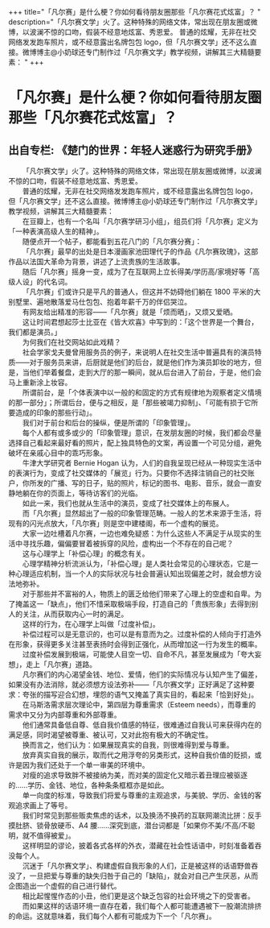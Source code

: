 +++
title="「凡尔赛」是什么梗？你如何看待朋友圈那些「凡尔赛花式炫富」？ "
description="「凡尔赛文学」火了。这种特殊的网络文体，常出现在朋友圈或微博，以波澜不惊的口吻，假装不经意地炫富、秀恩爱。  普通的炫耀，无非在社交网络发发跑车照片，或不经意露出名牌包包 logo，但「凡尔赛文学」还不这么直接。微博博主@小奶球还专门制作过「凡尔赛文学」教学视频，讲解其三大精髓要素：  "
+++
# 「凡尔赛」是什么梗？你如何看待朋友圈那些「凡尔赛花式炫富」？  
## 出自专栏: 《楚门的世界：年轻人迷惑行为研究手册》  
&emsp;&emsp;「凡尔赛文学」火了。这种特殊的网络文体，常出现在朋友圈或微博，以波澜不惊的口吻，假装不经意地炫富、秀恩爱。  
&emsp;&emsp;普通的炫耀，无非在社交网络发发跑车照片，或不经意露出名牌包包 logo，但「凡尔赛文学」还不这么直接。微博博主@小奶球还专门制作过「凡尔赛文学」教学视频，讲解其三大精髓要素：  
&emsp;&emsp;在豆瓣上，也有一个名叫「凡尔赛学研习小组」，组员们将「凡尔赛」定义为「一种表演高级人生的精神」。  
&emsp;&emsp;随便点开一个帖子，都能看到五花八门的「凡尔赛分赛」：  
&emsp;&emsp;「凡尔赛」最早的出处是日本漫画家池田理代子的作品《凡尔赛玫瑰》，这部作品以法国大革命为背景，讲述了上流贵族的生活故事。  
&emsp;&emsp;随后「凡尔赛」摇身一变，成为了在互联网上立长得美/学历高/家境好等「高级人设」的代名词。  
&emsp;&emsp;「凡尔赛」们或许只是平凡的普通人，但这并不妨碍他们躺在 1800 平米的大别墅里、遍地散落爱马仕包包、抱着年薪千万的伴侣哭泣。  
&emsp;&emsp;有网友给出精准的形容——「凡尔赛」就是「烦而晒」，又烦又爱晒。  
&emsp;&emsp;这让时间君想起莎士比亚在《皆大欢喜》中写到的：「这个世界是一个舞台，我们都是演员。」  
&emsp;&emsp;为何我们在社交网站如此戏精？  
&emsp;&emsp;社会学家戈夫曼曾用服务员的例子，来说明人在社交生活中普遍具有的演员特质——对于服务员来讲，后厨就是他们的后台，就是他们作为演员卸妆的地方，但是，当他们举着餐盘，走到大厅的那一瞬间，就从后台进入了前台，于是，他们会马上重新涂上妆容。  
&emsp;&emsp;所谓前台，是「个体表演中以一般的和固定的方式有规律地为观察者定义情境的那一部分」；所谓后台，便与之相反，是「那些被竭力抑制」、「可能有损于它所要造成的印象的那些行动」。  
&emsp;&emsp;我们对于前台和后台的操纵，便是所谓的「印象管理」。  
&emsp;&emsp;每个人都有或多或少的「印象管理」意识，在发朋友圈的时候，我们都会尽量选择自己看起来最好看的照片，配上独具特色的文案，再设置一个可见分组，避免破坏在亲戚心目中的乖巧形象。  
&emsp;&emsp;牛津大学研究者 Bernie Hogan 认为，人们的自我呈现已经从一种现实生活中的表演行为，变成了社交媒体的「展览」行为。只要你不选择注销自己的社交账户，你所发的广播、写的日子，贴的照片，标记的图书、电影、音乐，就会一直安静地躺在你的页面上，等待访客们的光临。  
&emsp;&emsp;如此一来，我们也就从生活中的演员，变成了社交媒体上的布展人。  
&emsp;&emsp;而「凡尔赛」显然超出了一般的印象管理范畴。一般人的艺术来源于生活，将现有的闪光点放大，「凡尔赛」则是空中建楼阁，布一个虚构的展览。  
&emsp;&emsp;大家一边吐槽着凡尔赛，一边也难免疑惑：为什么这些人不满足于从现实的生活中寻找乐趣，偏偏要冒着被拆穿的风险，虚构出一个不存在的自己呢？  
&emsp;&emsp;这与心理学上「补偿心理」的概念有关。  
&emsp;&emsp;心理学精神分析流派认为，「补偿心理」是人类社会常见的心理状态，它是一种心理适应机制，当一个人的实际状况与社会普遍认知出现偏差之时，就会想方设法地弥补。  
&emsp;&emsp;对于那些并不富裕的人，物质上的匮乏给他们带来了心理上的空虚和自卑。为了掩盖这一「缺点」，他们不惜采取极端手段，打造自己的「贵族形象」去得到别人的关注，从而获取内心一时的满足。  
&emsp;&emsp;这样的行为，在心理学上叫做「过度补偿」。  
&emsp;&emsp;补偿过程可以是无意识的，也可以是有意而为之。过度补偿的人倾向于打造外在形象，获得更多关注甚至表扬时会得到正强化，从而增加这一行为发生的概率。  
&emsp;&emsp;过度补偿发展到极端，可能使人目空一切、自命不凡，甚至发展成为「夸大妄想」，走上「凡尔赛」道路。  
&emsp;&emsp;凡尔赛们的内心渴望金钱、地位、爱情，他们的实际情况与认知产生了偏差，如果没有办法消除，就必须想方设法弥补——「凡尔赛文学」正好满足了这种要求：夸张的描写迎合幻想，埋怨的语气又掩盖了真实目的，看起来「恰到好处」。  
&emsp;&emsp;在马斯洛需求层次理论中，第四层为尊重需求（Esteem needs），而尊重的需求中又分为内部尊重和外部尊重。  
&emsp;&emsp;他们通常具备低自尊、低自我价值感的特征，很难通过自我认可来获得内在的满足感，同时渴望被尊重、被认可，又对此抱有极大的不确定性。  
&emsp;&emsp;换而言之，他们认为：如果展现真实的自我，则很难得到爱与尊重。  
&emsp;&emsp;放弃真实自我的展示，取而代之用浮夸的另类形式，这种自我价值的贬损，或许是因为我们还处于一个单一审美的环境中。  
&emsp;&emsp;对瘦的追求导致胖不被接纳为美，而对美的固定化又暗示着丑理应被驱逐的……学历、金钱、地位，各种条条框框亦是如此。  
&emsp;&emsp;单一向度的标准，导致我们将爱与尊重的主观追求，与美貌、学历、金钱的客观追求画上了等号。  
&emsp;&emsp;我们时常见到那些贩卖焦虑的话术，以及换汤不换药的互联网潮流比拼：反手摸肚脐、锁骨放硬币、A4 腰……深究到底，潜台词都是「如果你不美/不高/不聪明，就不值得被爱」。  
&emsp;&emsp;这样明显的谬论，披着各式各样的外衣，潜藏在社会性话语中，时刻准备着吞没每个人。  
&emsp;&emsp;沉迷于「凡尔赛文学」、构建虚假自我形象的人们，正是被这样的话语野兽吞没了，一旦把爱与尊重的缺失归咎于自己的「缺陷」，就会对自己产生厌恶，从而企图造出一个虚假的自己进行替代。  
&emsp;&emsp;相比起惺惺作态的小丑，他们更是这个缺乏包容的社会环境之下的受害者。  
&emsp;&emsp;而如果这样的话语环境一直存在着，我们每个人都可能遭遇被下一股潮流排挤的命运。这就意味着，我们每个人都有可能成为下一个「凡尔赛」。  
&emsp;&emsp;